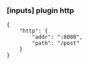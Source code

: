 ### [inputs] plugin http
```
{
    "http": {
        "addr": ":8080",
        "path": "/post"
    }
}
```
